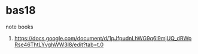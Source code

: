 # bas18
note books 
1. https://docs.google.com/document/d/1pJfpudnLhWG9q6l9mjUQ_dRWpRse46ThtLYvghWW3l8/edit?tab=t.0


